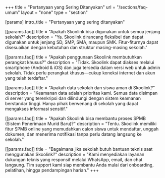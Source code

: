 +++
title = "Pertanyaan yang Sering Ditanyakan"
url = "/sections/faq-umum"
layout = "none"
type = "section"

[params]
intro_title = "Pertanyaan yang sering ditanyakan"

[[params.faq]]
title = "Apakah Skoolink bisa digunakan untuk semua jenjang sekolah?"
description = "Ya. Skoolink dirancang fleksibel dan dapat digunakan untuk jenjang SD, SMP, SMA, maupun SMK. Fitur-fiturnya dapat disesuaikan dengan kebutuhan dan struktur masing-masing sekolah."

[[params.faq]]
title = "Apakah penggunaan Skoolink membutuhkan perangkat khusus?"
description = "Tidak. Skoolink dapat diakses melalui smartphone (Android & iOS) dan juga tersedia dalam versi web untuk admin sekolah. Tidak perlu perangkat khusus—cukup koneksi internet dan akun yang telah terdaftar."

[[params.faq]]
title = "Apakah data sekolah dan siswa aman di Skoolink?"
description = "Keamanan data adalah prioritas kami. Semua data disimpan di server yang terenkripsi dan dilindungi dengan sistem keamanan berstandar tinggi. Hanya pihak berwenang di sekolah yang dapat mengakses informasi sensitif."

[[params.faq]]
title = "Apakah Skoolink bisa membantu proses SPMB (Sistem Penerimaan Murid Baru)?"
description = "Tentu. Skoolink memiliki fitur SPMB online yang memudahkan calon siswa untuk mendaftar, unggah dokumen, dan menerima notifikasi tanpa perlu datang langsung ke sekolah."

[[params.faq]]
title = "Bagaimana jika sekolah butuh bantuan teknis saat menggunakan Skoolink?"
description = "Kami menyediakan layanan dukungan teknis yang responsif melalui WhatsApp, email, dan chat langsung. Tim support kami siap membantu Anda mulai dari onboarding, pelatihan, hingga pendampingan harian."
+++

